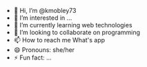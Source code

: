 - 👋 Hi, I’m @kmobley73
- 👀 I’m interested in ...
- 🌱 I’m currently learning web technologies
- 💞️ I’m looking to collaborate on programming
- 📫 How to reach me What's app 
- 😄 Pronouns: she/her
- ⚡ Fun fact: ...

<!---
kmobley73/kmobley73 is a ✨ special ✨ repository because its `README.md` (this file) appears on your GitHub profile.
You can click the Preview link to take a look at your changes.
--->
